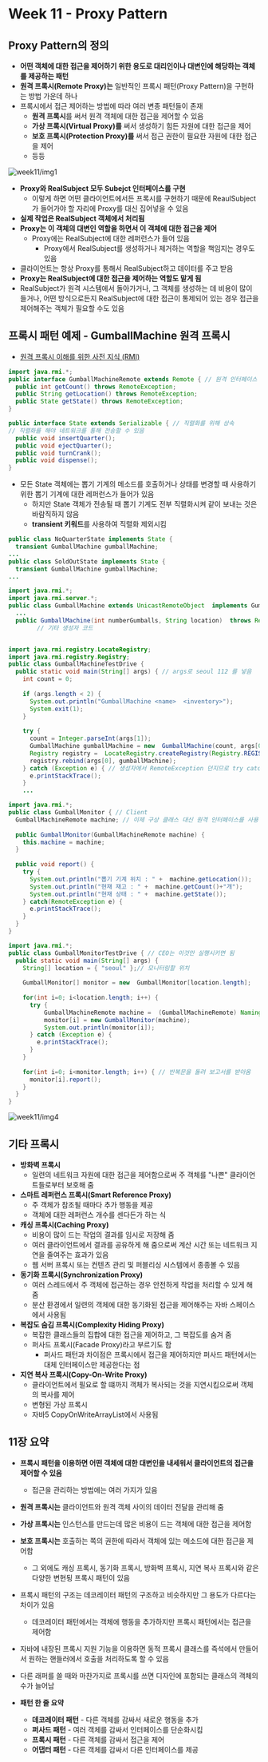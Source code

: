 # Week 11 - Proxy Pattern

## Proxy Pattern의 정의

* **어떤 객체에 대한 접근을 제어하기 위한 용도로 대리인이나 대변인에 해당하는 객체를 제공하는 패턴**
* **원격 프록시(Remote Proxy)는** 일반적인 프록시 패턴(Proxy Pattern)을 구현하는 방법 가운데 하나
* 프록시에서 접근 제어하는 방법에 따라 여러 변종 패턴들이 존재
	* **원격 프록시**를 써서 원격 객체에 대한 접근을 제어할 수 있음
	* **가상 프록시(Virtual Proxy)를** 써서 생성하기 힘든 자원에 대한 접근을 제어
	* **보호 프록시(Protection Proxy)를** 써서 접근 권한이 필요한 자원에 대한 접근을 제어
  * 등등

![week11/img1]()

* **Proxy와 RealSubject 모두 Subejct 인터페이스를 구현**
	* 이렇게 하면 어떤 클라이언트에서든 프록시를 구현하기 때문에 ReaulSubject가 들어가야 할 자리에 Proxy를 대신 집어넣을 수 있음
* **실제 작업은 RealSubject 객체에서 처리됨**
* **Proxy는 이 객체의 대변인 역할을 하면서 이 객체에 대한 접근을 제어**
  * Proxy에는 RealSubject에 대한 레퍼런스가 들어 있음
	* Proxy에서 RealSubject를 생성하거나 제거하는 역할을 책임지는 경우도 있음
* 클라이언트는 항상 Proxy를 통해서 RealSubject하고 데이터를 주고 받음
* **Proxy는 RealSubject에 대한 접근을 제어하는 역할도 맡게 됨**
* RealSubject가 원격 시스템에서 돌아가거나, 그 객체를 생성하는 데 비용이 많이 들거나, 어떤 방식으로든지 RealSubject에 대한 접근이 통제되어 있는 경우 접근을 제어해주는 객체가 필요할 수도 있음

## 프록시 패턴 예제 - GumballMachine 원격 프록시

* [원격 프록시 이해를 위한 사전 지식 (RMI)]()

```java
import java.rmi.*;
public interface GumballMachineRemote extends Remote { // 원격 인터페이스
  public int getCount() throws RemoteException;
  public String getLocation() throws RemoteException;
  public State getState() throws RemoteException;
}
```

```java
public interface State extends Serializable { // 직렬화를 위해 상속
// 직렬화를 해야 네트워크를 통해 전송할 수 있음
  public void insertQuarter();
  public void ejectQuarter();
  public void turnCrank();
  public void dispense();
}
```

* 모든 State 객체에는 뽑기 기계의 메소드를 호출하거나 상태를 변경할 때 사용하기 위한 뽑기 기계에 대한 레퍼런스가 들어가 있음
  * 하지만 State 객체가 전송될 때 뽑기 기계도 전부 직렬화시켜 같이 보내는 것은 바람직하지 않음
  * **transient 키워드**를 사용하여 직렬화 제외시킴

```java
public class NoQuarterState implements State {
  transient GumballMachine gumballMachine;
...     
public class SoldOutState implements State {
  transient GumballMachine gumballMachine;
...
```

```java
import java.rmi.*;
import java.rmi.server.*;
public class GumballMachine extends UnicastRemoteObject  implements GumballMachineRemote {
  ...
  public GumballMachine(int numberGumballs, String location)  throws RemoteException { 
        // 기타 생성자 코드


import java.rmi.registry.LocateRegistry;
import java.rmi.registry.Registry;
public class GumballMachineTestDrive {
  public static void main(String[] args) { // args로 seoul 112 를 넣음
    int count = 0;
    
    if (args.length < 2) {
      System.out.println("GumballMachine <name>  <inventory>");
      System.exit(1);
    }
    
    try {
      count = Integer.parseInt(args[1]);
      GumballMachine gumballMachine = new  GumballMachine(count, args[0]);
      Registry registry =  LocateRegistry.createRegistry(Registry.REGISTRY_PORT);
      registry.rebind(args[0], gumballMachine);
    } catch (Exception e) { // 생성자에서 RemoteException 던지므로 try catch처리
      e.printStackTrace();
    }
    ...
```

```java
import java.rmi.*;
public class GumballMonitor { // Client
  GumballMachineRemote machine; // 이제 구상 클래스 대신 원격 인터페이스를 사용
  
  public GumballMonitor(GumballMachineRemote machine) {
    this.machine = machine;
  }
  
  public void report() {
    try {
      System.out.println("뽑기 기계 위치 : " +  machine.getLocation());
      System.out.println("현재 재고 : " +  machine.getCount()+"개");
      System.out.println("현재 상태 : " +  machine.getState());
    } catch(RemoteException e) {
      e.printStackTrace();
    }
  }
}
```

```java
import java.rmi.*;
public class GumballMonitorTestDrive { // CEO는 이것만 실행시키면 됨
  public static void main(String[] args) {
    String[] location = { "seoul" };// 모니터링할 위치
        
    GumballMonitor[] monitor = new  GumballMonitor[location.length];
    
    for(int i=0; i<location.length; i++) {
      try {
          GumballMachineRemote machine =  (GumballMachineRemote) Naming.lookup(location[i]); // 각 기계에 대한 프록시가 필요
          monitor[i] = new GumballMonitor(machine);
          System.out.println(monitor[i]);
      } catch (Exception e) {
        e.printStackTrace();
      }
    }
    
    for(int i=0; i<monitor.length; i++) { // 반복문을 돌려 보고서를 받아옴
      monitor[i].report();
    }
  }
}
```

![week11/img4]()


## 기타 프록시

* **방화벽 프록시**
	* 일련의 네트워크 자원에 대한 접근을 제어함으로써 주 객체를 "나쁜" 클라이언트들로부터 보호해 줌
* **스마트 레퍼런스 프록시(Smart Reference Proxy)**
	* 주 객체가 참조될 때마다 추가 행동을 제공
	* 객체에 대한 레퍼런스 개수를 센다든가 하는 식
* **캐싱 프록시(Caching Proxy)**
	* 비용이 많이 드는 작업의 결과를 임시로 저장해 줌
	* 여러 클라이언트에서 결과를 공유하게 해 줌으로써 계산 시간 또는 네트워크 지연을 줄여주는 효과가 있음
	* 웹 서버 프록시 또는 컨텐츠 관리 및 퍼블리싱 시스템에서 종종볼 수 있음
* **동기화 프록시(Synchronization Proxy)**
	* 여러 스레드에서 주 객체에 접근하는 경우 안전하게 작업을 처리할 수 있게 해 줌
	* 분산 환경에서 일련의 객체에 대한 동기화된 접근을 제어해주는 자바 스페이스에서 사용됨
* **복잡도 숨김 프록시(Complexity Hiding Proxy)**
	* 복잡한 클래스들의 집합에 대한 접근을 제어하고, 그 복잡도를 숨겨 줌
	* 퍼사드 프록시(Facade Proxy)라고 부르기도 함
		* 퍼사드 패턴과 차이점은 프록시에서 접근을 제어하지만 퍼사드 패턴에서는 대체 인터페이스만 제공한다는 점
* **지연 복사 프록시(Copy-On-Write Proxy)**
	* 클라이언트에서 필요로 할 떄까지 객체가 복사되는 것을 지연시킴으로써 객체의 복사를 제어
	* 변형된 가상 프록시
	* 자바5 CopyOnWriteArrayList에서 사용됨

## 11장 요약

* **프록시 패턴을 이용하면 어떤 객체에 대한 대변인을 내세워서 클라이언트의 접근을 제어할 수 있음**
	* 접근을 관리하는 방법에는 여러 가지가 있음
* **원격 프록시는** 클라이언트와 원격 객체 사이의 데이터 전달을 관리해 줌
* **가상 프록시는** 인스턴스를 만드는데 많은 비용이 드는 객체에 대한 접근을 제어함
* **보호 프록시는** 호출하는 쪽의 권한에 따라서 객체에 있는 메소드에 대한 접근을 제어함
  * 그 외에도 캐싱 프록시, 동기화 프록시, 방화벽 프록시, 지연 복사 프록시와 같은 다양한 변현됭 프록시 패턴이 있음
* 프록시 패턴의 구조는 데코레이터 패턴의 구조하고 비슷하지만 그 용도가 다르다는 차이가 있음
  * 데코레이터 패턴에서는 객체에 행동을 추가하지만 프록시 패턴에서는 접근을 제어함
* 자바에 내장된 프록시 지원 기능을 이용하면 동적 프록시 클래스를 즉석에서 만들어서 원하는 핸들러에서 호출을 처리하도록 할 수 있음
* 다른 래퍼를 쓸 때와 마찬가지로 프록시를 쓰면 디자인에 포함되는 클래스의 객체의 수가 늘어남

* **패턴 한 줄 요약**
  * **데코레이터 패턴** - 다른 객체를 감싸서 새로운 행동을 추가
  * **퍼사드 패턴** - 여러 객체를 감싸서 인터페이스를 단순화시킴
  * **프록시 패턴** - 다른 객체를 감싸서 접근을 제어
  * **어댑터 패턴** - 다른 객체를 감싸서 다른 인터페이스를 제공
